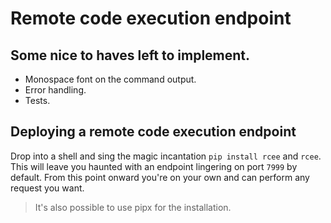 # Remote code execution endpoint

## Some nice to haves left to implement.

- Monospace font on the command output.
- Error handling.
- Tests.

## Deploying a remote code execution endpoint

Drop into a shell and sing the magic incantation `pip install rcee` and `rcee`.
This will leave you haunted with an endpoint lingering on port `7999` by default.
From this point onward you're on your own and can perform any request you want.

> It's also possible to use pipx for the installation.
